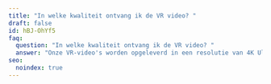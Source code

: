 ```yaml
---
title: "In welke kwaliteit ontvang ik de VR video? "
draft: false
id: hBJ-OhYf5
faq:
  question: "In welke kwaliteit ontvang ik de VR video? "
  answer: "Onze VR-video's worden opgeleverd in een resolutie van 4K Ultra HD Raw. "
seo:
  noindex: true
---
```

